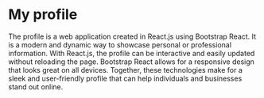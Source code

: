 # My profile
The profile is a web application created in React.js using Bootstrap React. It is a modern and dynamic way to showcase personal or professional information. With React.js, the profile can be interactive and easily updated without reloading the page. Bootstrap React allows for a responsive design that looks great on all devices. Together, these technologies make for a sleek and user-friendly profile that can help individuals and businesses stand out online.
